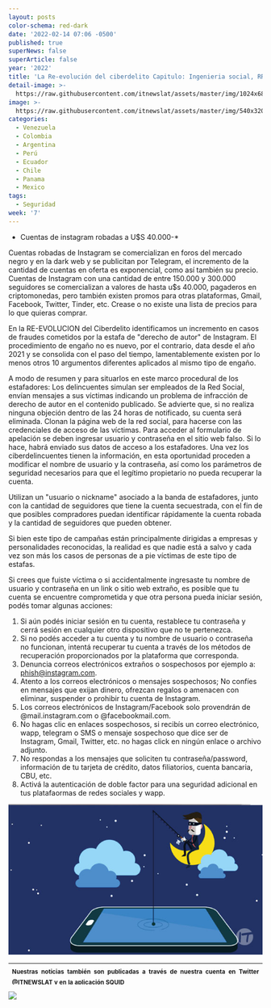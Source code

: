 ```yaml
---
layout: posts
color-schema: red-dark
date: '2022-02-14 07:06 -0500'
published: true
superNews: false
superArticle: false
year: '2022'
title: 'La Re-evolución del ciberdelito Capitulo: Ingenieria social, RRSS y phishing'
detail-image: >-
  https://raw.githubusercontent.com/itnewslat/assets/master/img/1024x680/Phishing-g.jpg
image: >-
  https://raw.githubusercontent.com/itnewslat/assets/master/img/540x320/Phishing-p.jpg
categories:
  - Venezuela
  - Colombia
  - Argentina
  - Perú
  - Ecuador
  - Chile
  - Panama
  - Mexico
tags:
  - Seguridad
week: '7'
---
```

- Cuentas de instagram robadas a U$S 40.000-*


Cuentas robadas de Instagram se comercializan en foros del mercado negro y en la dark web y se publicitan por Telegram, el incremento de la cantidad de cuentas en oferta es exponencial, como así también su precio. Cuentas de Instagram con una cantidad de entre 150.000 y 300.000 seguidores se comercializan a valores de hasta u$s 40.000, pagaderos en criptomonedas, pero también existen promos para otras plataformas, Gmail, Facebook, Twitter, Tinder, etc. Crease o no existe una lista de precios para lo que quieras comprar.
 
En la RE-EVOLUCION del Ciberdelito identificamos un incremento en casos de fraudes cometidos por la estafa de "derecho de autor" de Instagram. El procedimiento de engaño no es nuevo, por el contrario, data desde el año 2021 y se consolida con el paso del tiempo, lamentablemente existen por lo menos otros 10 argumentos diferentes aplicados al mismo tipo de engaño.
 
A modo de resumen y para situarlos en este marco procedural de los estafadores: Los delincuentes simulan ser empleados de la Red Social, envían mensajes a sus víctimas indicando un problema de infracción de derecho de autor en el contenido publicado. Se advierte que, si no realiza ninguna objeción dentro de las 24 horas de notificado, su cuenta será eliminada. Clonan la página web de la red social, para hacerse con las credenciales de acceso de las víctimas. Para acceder al formulario de apelación se deben ingresar usuario y contraseña en el sitio web falso. Si lo hace, habrá enviado sus datos de acceso a los estafadores. Una vez los ciberdelincuentes tienen la información, en esta oportunidad proceden a modificar el nombre de usuario y la contraseña, así como los parámetros de seguridad necesarios para que el legítimo propietario no pueda recuperar la cuenta.
 
Utilizan un "usuario o nickname" asociado a la banda de estafadores, junto con la cantidad de seguidores que tiene la cuenta secuestrada, con el fin de que posibles compradores puedan identificar rápidamente la cuenta robada y la cantidad de seguidores que pueden obtener.
 
Si bien este tipo de campañas están principalmente dirigidas a empresas y personalidades reconocidas, la realidad es que nadie está a salvo y cada vez son más los casos de personas de a pie víctimas de este tipo de estafas.
 
Si crees que fuiste víctima o si accidentalmente ingresaste tu nombre de usuario y contraseña en un link o sitio web extraño, es posible que tu cuenta se encuentre comprometida y que otra persona pueda iniciar sesión, podés tomar algunas acciones:
 
1. Si aún podés iniciar sesión en tu cuenta, restablece tu contraseña y cerrá sesión en cualquier otro dispositivo que no te pertenezca.
1. Si no podés acceder a tu cuenta y tu nombre de usuario o contraseña no funcionan, intentá recuperar tu cuenta a través de los métodos de recuperación proporcionados por la plataforma que corresponda.
1. Denuncia correos electrónicos extraños o sospechosos por ejemplo a: phish@instagram.com.
1. Atento a los correos electrónicos o mensajes sospechosos; No confíes en mensajes que exijan dinero, ofrezcan regalos o amenacen con eliminar, suspender o prohibir tu cuenta de Instagram.
1. Los correos electrónicos de Instagram/Facebook solo provendrán de @mail.instagram.com o @facebookmail.com.
1. No hagas clic en enlaces sospechosos, si recibís un correo electrónico, wapp, telegram o SMS o mensaje sospechoso que dice ser de Instagram, Gmail, Twitter, etc. no hagas click en ningún enlace o archivo adjunto.
1. No respondas a los mensajes que soliciten tu contraseña/password, información de tu tarjeta de crédito, datos filiatorios, cuenta bancaria, CBU, etc.
1. Activá la autenticación de doble factor para una seguridad adicional en tus platafaormas de redes sociales y wapp.


![](https://raw.githubusercontent.com/itnewslat/assets/master/img/540x320/Phishing-p.jpg)


<table style="height: 42px;" width="569">
<tbody>
<tr>
<td style="text-align: justify;"><sub><strong>Nuestras noticias también son publicadas a través de nuestra cuenta en Twitter <a href="https://twitter.com/itnewslat?lang=es">@ITNEWSLAT</a> y en la aplicación <a href="https://squidapp.co/en/">SQUID</a></strong></sub></td>
</tr>
</tbody>
</table>

<img src="https://tracker.metricool.com/c3po.jpg?hash=56f88a41e39ab42c063cc51676587a04"/>